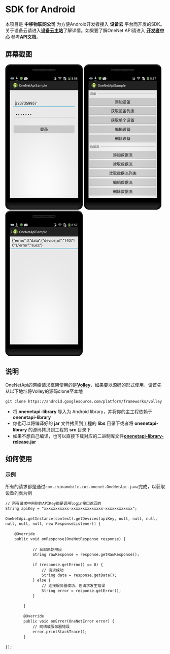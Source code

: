 # SDK for Android #

本项目是 **中移物联网公司** 为方便Android开发者接入 **设备云** 平台而开发的SDK。关于设备云请进入[**设备云主站**](http://open.iot.10086.cn)了解详情。如果要了解OneNet API请进入 [**开发者中心**](http://open.iot.10086.cn/develop/doc/api/restfullist "开发者中心") 参考**API文档**。

## 屏幕截图 ##

![screenshot1](/screenshot1.png)
![screenshot2](/screenshot2.png)
![screenshot3](/screenshot3.png)

## 说明 ##

OneNetApi的网络请求框架使用的是[**Volley**](https://android.googlesource.com/platform/frameworks/volley "Volley")，如果要以源码的形式使用，请首先从以下地址将Volley的源码clone至本地

    git clone https://android.googlesource.com/platform/frameworks/volley

- 将 **onenetapi-library** 导入为 Android library，并将你的主工程依赖于 **onenetapi-library**
- 你也可以将编译好的 **jar** 文件拷贝到工程的 **libs** 目录下或者将 **onenetapi-library** 的源码拷贝到工程的 **src** 目录下
- 如果不想自己编译，也可以直接下载对应的二进制库文件[**onenetapi-library-release.jar**](/onenetapi-library-release.jar)


## 如何使用 ##

### 示例 ###

所有的请求都是通过`com.chinamobile.iot.onenet.OneNetApi.java`完成，以获取设备列表为例

    // 所有请求中用到的APIKey都是调用login接口返回的
    String apiKey = "xxxxxxxxxxx-xxxxxxxxxxxxxx-xxxxxxxxxxxx";
    
    OneNetApi.getInstance(context).getDevices(apiKey, null, null, null, null, null, null, new ResponseListener() {

        @Override
        public void onResponse(OneNetResponse response) {

                // 获取原始响应
                String rawResponse = response.getRawResponse();

                if (response.getErrno() == 0) {
                    // 请求成功
                    String data = response.getData();
                } else {
                    // 连接服务器成功，但请求发生错误
                    String error = response.getError();
                }
                
            }

            @Override
            public void onError(OneNetError error) {
                // 网络或服务器错误
                error.printStackTrace();
            }
            
    });
